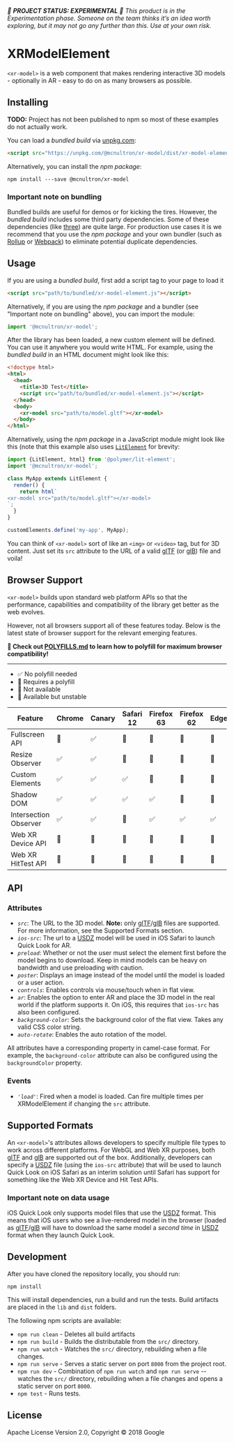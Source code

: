 *🚨 **PROJECT STATUS: EXPERIMENTAL** 🚨 This product is in the Experimentation phase. Someone on the team thinks it’s an idea worth exploring, but it may not go any further than this. Use at your own risk.*

# XRModelElement

`<xr-model>` is a web component that makes rendering interactive 3D models -
optionally in AR - easy to do on as many browsers as possible.

## Installing

**TODO:** Project has not been published to npm so most of these examples do
not actually work.

You can load a _bundled build_ via
[unpkg.com](https://unpkg.com/@mcnultron/xr-model/dist/xr-model-element.js):

```html
<script src="https://unpkg.com/@mcnultron/xr-model/dist/xr-model-element.js"></script>
```

Alternatively, you can install the _npm package_:

```
npm install ---save @mcnultron/xr-model
```

### Important note on bundling

Bundled builds are useful for demos or for kicking the tires. However,
the _bundled build_ includes some third party dependencies. Some of these
dependencies (like [three](https://threejs.org/)) are quite large. For
production use cases it is we recommend that you use the _npm package_ and your
own bundler (such as [Rollup](http://rollupjs.org) or
[Webpack](https://webpack.js.org/)) to eliminate potential duplicate
dependencies.

## Usage

If you are using a _bundled build_, first add a script tag to your page to load it

```html
<script src="path/to/bundled/xr-model-element.js"></script>
```

Alternatively, if you are using the _npm package_ and a bundler (see
"Important note on bundling" above), you can import the module:

```javascript
import '@mcnultron/xr-model';
```

After the library has been loaded, a new custom element will be defined. You can
use it anywhere you would write HTML. For example, using the _bundled build_ in
an HTML document might look like this:

```html
<!doctype html>
<html>
  <head>
    <title>3D Test</title>
    <script src="path/to/bundled/xr-model-element.js"></script>
  </head>
  <body>
    <xr-model src="path/to/model.gltf"></xr-model>
  </body>
</html>
```

Alternatively, using the _npm package_ in a JavaScript module might look like
this (note that this example also uses
[`LitElement`](https://github.com/Polymer/lit-element) for brevity:

```javascript
import {LitElement, html} from '@polymer/lit-element';
import '@mcnultron/xr-model';

class MyApp extends LitElement {
  render() {
    return html`
<xr-model src="path/to/model.gltf"></xr-model>
`;
  }
}

customElements.define('my-app', MyApp);
```

You can think of `<xr-model>` sort of like an `<img>` or `<video>` tag, but for
3D content. Just set its `src` attribute to the URL of a valid [glTF](glTF) (or
[glB](glB)) file and voila!

## Browser Support

`<xr-model>` builds upon standard web platform APIs so that the performance,
capabilities and compatibility of the library get better as the web evolves.

However, not all browsers support all of these features today. Below is the
latest state of browser support for the relevant emerging features.

**📢 Check out
[POLYFILLS.md](https://github.com/PolymerLabs/xr-model/blob/master/README.md) to
learn how to polyfill for maximum browser compatibility!**

---

 - ✅ No polyfill needed
 - 🚧 Requires a polyfill
 - 🚫 Not available
 - 🎌 Available but unstable

Feature                   | Chrome | Canary | Safari 12 | Firefox 63 | Firefox 62 | Edge  | IE 11
--------------------------|--------|--------|-----------|------------|------------|-------|------
Fullscreen API            |     🚧 |     ✅ |        🚧 |         🚧 |         🚧 |    🚧 |   🚧
Resize Observer           |     ✅ |     ✅ |        🚧 |         🚧 |         🚧 |    🚧 |   🚧
Custom Elements           |     ✅ |     ✅ |        ✅ |         🚧 |         🚧 |    🚧 |   🚧
Shadow DOM                |     ✅ |     ✅ |        ✅ |         ✅ |         🚧 |    🚧 |   🚧
Intersection Observer     |     ✅ |     ✅ |        🚧 |         ✅ |         ✅ |    ✅ |   🚧
Web XR Device API         |     🚫 |     🎌 |        🚫 |         🚫 |         🚫 |    🚫 |   🚫
Web XR HitTest API        |     🚫 |     🎌 |        🚫 |         🚫 |         🚫 |    🚫 |   🚫

## API

### Attributes

* *`src`*: The URL to the 3D model. **Note:** only [glTF](glTF)/[glB](glB) files are supported. For more information, see the Supported Formats section.
* *`ios-src`*: The url to a [USDZ](USDZ) model will be used in iOS Safari to launch Quick Look for AR.
* *`preload`*: Whether or not the user must select the element first before the model begins to download. Keep in mind models can be heavy on bandwidth and use preloading with caution.
* *`poster`*: Displays an image instead of the model until the model is loaded or a user action.
* *`controls`*: Enables controls via mouse/touch when in flat view.
* *`ar`*: Enables the option to enter AR and place the 3D model in the real world if the platform supports it. On iOS, this requires that `ios-src` has also been configured.
* *`background-color`*: Sets the background color of the flat view. Takes any valid CSS color string.
* *`auto-rotate`*: Enables the auto rotation of the model.

All attributes have a corresponding property in camel-case format. For example,
the `background-color` attribute can also be configured using the
`backgroundColor` property.

### Events

* *`'load'`*: Fired when a model is loaded. Can fire multiple times per XRModelElement if changing the `src` attribute.

## Supported Formats

An `<xr-model>`'s attributes allows developers to specify multiple file types to
work across different platforms. For WebGL and Web XR purposes, both
[glTF](glTF) and [glB](glB) are supported out of the box. Additionally,
developers can specify a [USDZ](USDZ) file (using the `ios-src` attribute) that
will be used to launch Quick Look on iOS Safari as an interim solution until
Safari has support for something like the Web XR Device and Hit Test APIs.

### Important note on data usage

iOS Quick Look only supports model files that use the [USDZ](USDZ) format. This
means that iOS users who see a live-rendered model in the browser (loaded as
[glTF](glTF)/[glB](glB) will have to download the same model
a _second time_ in [USDZ](USDZ) format when they launch Quick Look.

## Development

After you have cloned the repository locally, you should run:

```
npm install
```

This will install dependencies, run a build and run the tests. Build artifacts
are placed in the `lib` and `dist` folders.

The following npm scripts are available:

* `npm run clean` - Deletes all build artifacts
* `npm run build` - Builds the distributable from the `src/` directory.
* `npm run watch` - Watches the `src/` directory, rebuilding when a file changes.
* `npm run serve` - Serves a static server on port `8000` from the project root.
* `npm run dev` - Combination of `npm run watch` and `npm run serve` -- watches the `src/` directory, rebuilding when a file changes and opens a static server on port `8000`.
* `npm test` - Runs tests.

## License

Apache License Version 2.0, Copyright © 2018 Google

[USDZ]: https://graphics.pixar.com/usd/docs/Usdz-File-Format-Specification.html
[glTF]: https://github.com/KhronosGroup/glTF/tree/master/specification/2.0
[glb]: https://github.com/KhronosGroup/glTF/tree/master/specification/2.0#glb-file-format-specification

